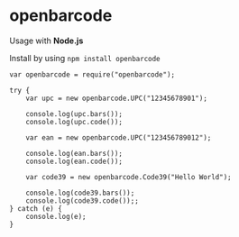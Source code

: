 # openbarcode

Usage with **Node.js**

Install by using `npm install openbarcode`

    var openbarcode = require("openbarcode");

    try {
        var upc = new openbarcode.UPC("12345678901");

        console.log(upc.bars());
        console.log(upc.code());
        
        var ean = new openbarcode.UPC("123456789012");

        console.log(ean.bars());
        console.log(ean.code());

        var code39 = new openbarcode.Code39("Hello World");

        console.log(code39.bars());
        console.log(code39.code());;
    } catch (e) {
        console.log(e);
    }
